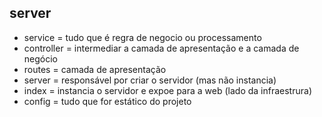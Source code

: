 ## server
- service = tudo que é regra de negocio ou processamento
- controller = intermediar a camada de apresentação e a camada de negócio
- routes = camada de apresentação
- server = responsável por criar o servidor (mas não instancia)
- index = instancia o servidor e expoe para a web (lado da infraestrura)
- config = tudo que for estático do projeto 